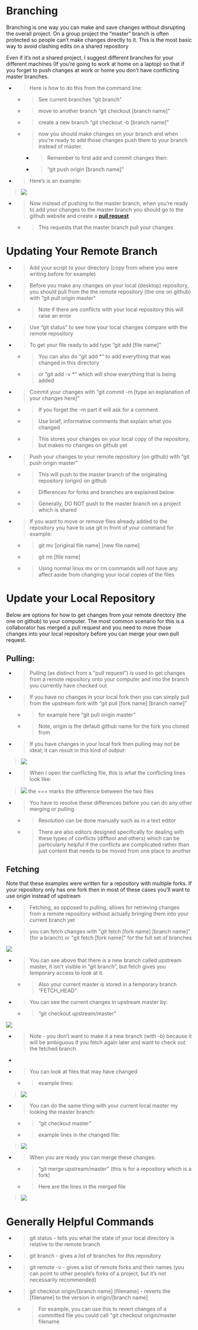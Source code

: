 # Branching 

Branching is one way you can make and save changes without disrupting the overall project. On a group project the “master” branch is often protected so people can’t make changes directly to it. This is the most basic way to avoid clashing edits on a shared repository

Even if it’s not a shared project, I suggest different branches for your different machines (If you’re going to work at home on a laptop) so that if you forget to push changes at work or home you don’t have conflicting master branches.

  - > Here is how to do this from the command line:
    
      - > See current branches “git branch"
    
      - > move to another branch “git checkout \[branch name\]"
    
      - > create a new branch “git checkout -b \[branch name\]”
    
      - > now you should make changes on your branch and when you’re ready to add those changes push them to your branch instead of master.
        
          - > Remember to first add and commit changes then:
        
          - > “git push origin \[branch name\]”

  - > Here’s is an example:

> ![](./media/image8.png)

  - > Now instead of pushing to the master branch, when you’re ready to add your changes to the master branch you should go to the github website and create a [**<span class="underline">pull request</span>**](https://docs.google.com/document/d/1L3kE17JCd0TeBhmoE7qSsfohiG1C7A8-X0Yi7PiYFAs/edit?usp=sharing)
    
      - > This requests that the master branch pull your changes

# Updating Your Remote Branch

  - > Add your script to your directory (copy from where you were writing before for example)

<!-- end list -->

  - > Before you make any changes on your local (desktop) repository, you should pull from the the remote repository (the one on github) with “git pull origin master"
    
      - > Note if there are conflicts with your local repository this will raise an error

<!-- end list -->

  - > Use “git status” to see how your local changes compare with the remote repository

<!-- end list -->

  - > To get your file ready to add type “git add \[file name\]"
    
      - > You can also do “git add \*" to add everything that was changed in this directory
    
      - > or “git add -v \*” which will show everything that is being added

<!-- end list -->

  - > Commit your changes with “git commit -m \[type an explanation of your changes here\]"
    
      - > If you forget the -m part it will ask for a comment
    
      - > Use brief, informative comments that explain what you changed
    
      - > This stores your changes on your local copy of the repository, but makes no changes on github yet

  - > Push your changes to your remote repository (on github) with “git push origin master"
    
      - > This will push to the master branch of the originating repository (origin) on github
    
      - > Differences for forks and branches are explained below
    
      - > Generally, DO NOT push to the master branch on a project which is shared

  - > If you want to move or remove files already added to the repository you have to use git in front of your command for example:
    
      - > git mv \[original file name\] \[new file name\]
    
      - > git rm \[file name\]
    
      - > Using normal linux mv or rm commands will not have any affect aside from changing your local copies of the files

# Update your Local Repository

Below are options for how to get changes from your remote directory (the one on github) to your computer. The most common scenario for this is a collaborator has merged a pull request and you need to move those changes into your local repository before you can merge your own pull request.

## Pulling:

  - > Pulling (as distinct from a "pull request") is used to get changes from a remote repository onto your computer and into the branch you currently have checked out

  - > If you have no changes in your local fork then you can simply pull from the upstream fork with “git pull \[fork name\] \[branch name\]”
    
      - > for example here “git pull origin master”
    
      - > Note, origin is the default github name for the fork you cloned from

  - > If you have changes in your local fork then pulling may not be ideal; it can result in this kind of output:

> ![](./media/image7.png)

  - > When I open the conflicting file, this is what the conflicting lines look like:

> ![](./media/image5.png) the === marks the difference between the two files

  - > You have to resolve these differences before you can do any other merging or pulling.
    
      - > Resolution can be done manually such as in a text editor
    
      - > There are also editors designed specifically for dealing with these types of conflicts (difftool and others) which can be particularly helpful if the conflicts are complicated rather than just content that needs to be moved from one place to another

## Fetching

Note that these examples were written for a repository with multiple forks. If your repository only has one fork then in most of these cases you’ll want to use origin instead of upstream

  - > Fetching, as opposed to pulling, allows for retrieving changes from a remote repository without actually bringing them into your current branch yet

  - > you can fetch changes with "git fetch \[fork name\] \[branch name\]” (for a branch) or "git fetch \[fork name\]" for the full set of branches

![](./media/image4.png)

  - > You can see above that there is a new branch called upstream master, it isn’t visible in “git branch”, but fetch gives you temporary access to look at it.
    
      - > Also your current master is stored in a temporary branch “FETCH\_HEAD"

  - > You can see the current changes in upstream master by:
    
      - > “git checkout upstream/master”

![](./media/image6.png)

  - > Note - you don’t want to make it a new branch (with -b) because it will be ambiguous if you fetch again later and want to check out the fetched branch.

  - 
<!-- end list -->

  - > You can look at files that may have changed
    
      - > example lines:

> ![](./media/image3.png)

  - > You can do the same thing with your current local master my looking the master branch:
    
      - > “git checkout master”
    
      - > example lines in the changed file:

> ![](./media/image1.png)

  - > When you are ready you can merge these changes:
    
      - > “git merge upstream/master” (this is for a repository which is a fork)
    
      - > Here are the lines in the merged file

> ![](./media/image2.png)

# Generally Helpful Commands

  - > git status - tells you what the state of your local directory is relative to the remote branch

  - > git branch - gives a list of branches for this repository

  - > git remote -v - gives a list of remote forks and their names (you can point to other people’s forks of a project, but it’s not necessarily recommended)

  - > git checkout origin/\[branch name\] \[filename\] - reverts the \[filename\] to the version in origin/\[branch name\]
    
      - > For example, you can use this to revert changes of a committed file you could call "git checkout origin/master filename
